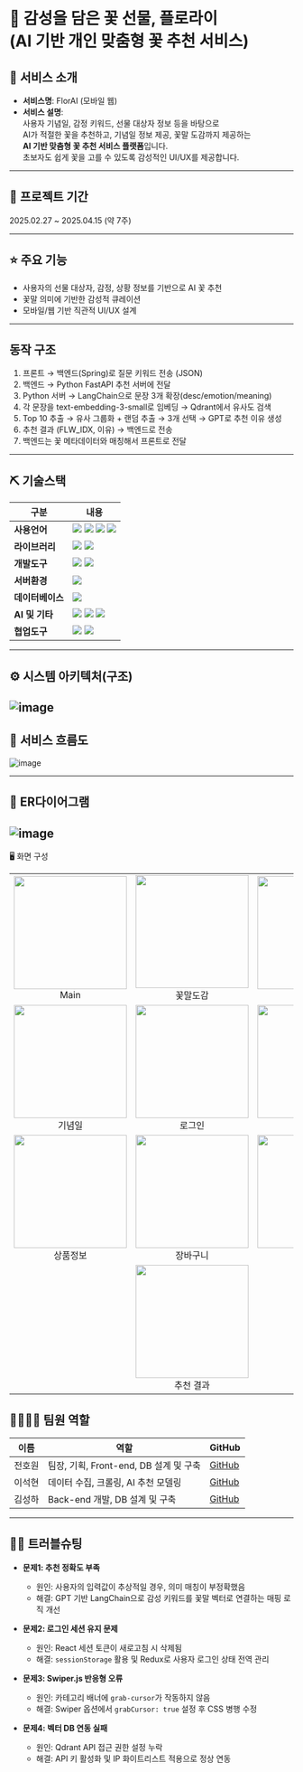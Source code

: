 # 📎 감성을 담은 꽃 선물, 플로라이 </br>(AI 기반 개인 맞춤형 꽃 추천 서비스)

## 👀 서비스 소개
- **서비스명**: FlorAI (모바일 웹)
- **서비스 설명**:  
  사용자 기념일, 감정 키워드, 선물 대상자 정보 등을 바탕으로  
  AI가 적절한 꽃을 추천하고, 기념일 정보 제공, 꽃말 도감까지 제공하는  
  **AI 기반 맞춤형 꽃 추천 서비스 플랫폼**입니다.  
  초보자도 쉽게 꽃을 고를 수 있도록 감성적인 UI/UX를 제공합니다.

---

## 📅 프로젝트 기간
2025.02.27 ~ 2025.04.15 (약 7주)

---

## ⭐ 주요 기능
- 사용자의 선물 대상자, 감정, 상황 정보를 기반으로 AI 꽃 추천
- 꽃말 의미에 기반한 감성적 큐레이션
- 모바일/웹 기반 직관적 UI/UX 설계

---
## 동작 구조
1. 프론트 → 백엔드(Spring)로 질문 키워드 전송 (JSON)
2. 백엔드 → Python FastAPI 추천 서버에 전달
3. Python 서버 → LangChain으로 문장 3개 확장(desc/emotion/meaning)
4. 각 문장을 text-embedding-3-small로 임베딩 → Qdrant에서 유사도 검색
5. Top 10 추출 → 유사 그룹화 + 랜덤 추출 → 3개 선택 → GPT로 추천 이유 생성
6. 추천 결과 (FLW_IDX, 이유) → 백엔드로 전송
7. 백엔드는 꽃 메타데이터와 매칭해서 프론트로 전달

--- 

## ⛏ 기술스택

| 구분 | 내용 |
|------|------|
| **사용언어** | ![](https://img.shields.io/badge/HTML5-E34F26?style=for-the-badge&logo=HTML5&logoColor=white) ![](https://img.shields.io/badge/CSS3-1572B6?style=for-the-badge&logo=CSS3&logoColor=white) ![](https://img.shields.io/badge/JavaScript-F7DF1E?style=for-the-badge&logo=JavaScript&logoColor=white) ![](https://img.shields.io/badge/React-61DAFB?style=for-the-badge&logo=React&logoColor=black) |
| **라이브러리** | ![](https://img.shields.io/badge/Swiper-6332F6?style=for-the-badge&logo=Swiper&logoColor=white) ![](https://img.shields.io/badge/axios-5A29E4?style=for-the-badge&logo=axios&logoColor=white) |
| **개발도구** | ![](https://img.shields.io/badge/VScode-007ACC?style=for-the-badge&logo=VisualStudioCode&logoColor=white) ![](https://img.shields.io/badge/Figma-F24E1E?style=for-the-badge&logo=Figma&logoColor=white) |
| **서버환경** | ![](https://img.shields.io/badge/SpringBoot-6DB33F?style=for-the-badge&logo=SpringBoot&logoColor=white) |
| **데이터베이스** | ![](https://img.shields.io/badge/MySQL-4479A1?style=for-the-badge&logo=MySQL&logoColor=white) |
| **AI 및 기타** | ![](https://img.shields.io/badge/OpenAI-412991?style=for-the-badge&logo=openai&logoColor=white) ![](https://img.shields.io/badge/LangChain-000000?style=for-the-badge) ![](https://img.shields.io/badge/Qdrant-1A1A1A?style=for-the-badge) |
| **협업도구** | ![](https://img.shields.io/badge/Git-F05032?style=for-the-badge&logo=Git&logoColor=white) ![](https://img.shields.io/badge/GitHub-181717?style=for-the-badge&logo=GitHub&logoColor=white) |

---

## ⚙ 시스템 아키텍처(구조)
![image](https://github.com/user-attachments/assets/43de95b0-198f-40ba-aff9-0973f5e87ee3)
---
## 📌 서비스 흐름도
![image](https://github.com/user-attachments/assets/dbb404b6-08bd-4216-88ad-62cf8815747a)

---
## 📌 ER다이어그램
![image](https://github.com/user-attachments/assets/74cb9c17-1bd0-423f-a08f-d99c35e416cc)
---

🖥 화면 구성
<table> <tr> <td align="center"> <img src="https://github.com/user-attachments/assets/213a9bbc-761c-444a-aa2a-b77a1d668b64" width="200"/><br/>Main </td> <td align="center"> <img src="https://github.com/user-attachments/assets/51009a12-8202-4249-a2ac-0a0ba6e6a425" width="200"/><br/>꽃말도감 </td> <td align="center"> <img src="https://github.com/user-attachments/assets/d6a42671-4d3e-414d-9be8-b0cec9e96d31" width="200"/><br/>Shop </td> </tr> <tr> <td align="center"> <img src="https://github.com/user-attachments/assets/b9076dec-9ff5-47c4-9686-9c38954989d9" width="200"/><br/>기념일 </td> <td align="center"> <img src="https://github.com/user-attachments/assets/f476a419-4d34-4609-80ce-d90b0ce8788a" width="200"/><br/>로그인 </td> <td align="center"> <img src="https://github.com/user-attachments/assets/8c724ad5-9390-423d-b4b8-db356f1eed9c" width="200"/><br/>회원가입 </td> </tr> <tr> <td align="center"> <img src="https://github.com/user-attachments/assets/b39aec6e-0db3-40ce-a13e-285646d67e28" width="200"/><br/>상품정보 </td> <td align="center"> <img src="https://github.com/user-attachments/assets/d0d2a91b-85ca-4f4f-b23b-bbd03912d1e9" width="200"/><br/>장바구니 </td> <td align="center"> <img src="https://github.com/user-attachments/assets/8a2696b7-3971-4151-af7c-b79d53937e35" width="200"/><br/>추천 설문 </td> </tr> <tr> <td align="center" colspan="3"> <img src="https://github.com/user-attachments/assets/9b4a82ef-5414-4b07-a887-f5dce0c6d8db" width="200"/><br/>추천 결과 </td> </tr> </table>

## 👨‍👩‍👦‍👦 팀원 역할

| 이름 | 역할 | GitHub |
|------|------|--------|
| 전호원 | 팀장, 기획, Front-end, DB 설계 및 구축 | [GitHub](https://github.com/사용자ID) |
| 이석현 | 데이터 수집, 크롤링, AI 추천 모델링 | [GitHub](https://github.com/사용자ID) |
| 김성하 | Back-end 개발, DB 설계 및 구축 | [GitHub](https://github.com/julle0123/Florai) |

---

## 🤾‍♂️ 트러블슈팅

- **문제1: 추천 정확도 부족**  
  - 원인: 사용자의 입력값이 추상적일 경우, 의미 매칭이 부정확했음  
  - 해결: GPT 기반 LangChain으로 감성 키워드를 꽃말 벡터로 연결하는 매핑 로직 개선

- **문제2: 로그인 세션 유지 문제**  
  - 원인: React 세션 토큰이 새로고침 시 삭제됨  
  - 해결: `sessionStorage` 활용 및 Redux로 사용자 로그인 상태 전역 관리

- **문제3: Swiper.js 반응형 오류**  
  - 원인: 카테고리 배너에 `grab-cursor`가 작동하지 않음  
  - 해결: Swiper 옵션에서 `grabCursor: true` 설정 후 CSS 병행 수정

- **문제4: 벡터 DB 연동 실패**  
  - 원인: Qdrant API 접근 권한 설정 누락  
  - 해결: API 키 활성화 및 IP 화이트리스트 적용으로 정상 연동
